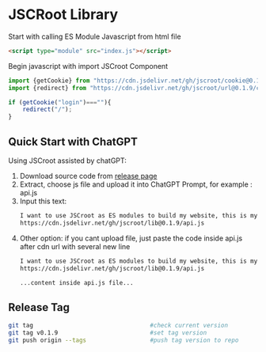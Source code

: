 # JSCRoot Library

Start with calling ES Module Javascript from html file
```html
<script type="module" src="index.js"></script>
```
Begin javascript with import JSCroot Component
```js
import {getCookie} from "https://cdn.jsdelivr.net/gh/jscroot/cookie@0.1.9/croot.js";
import {redirect} from "https://cdn.jsdelivr.net/gh/jscroot/url@0.1.9/croot.js";

if (getCookie("login")===""){
    redirect("/");
}
```

## Quick Start with ChatGPT

Using JSCroot assisted by chatGPT:
1. Download source code from [release page](https://github.com/jscroot/lib/releases)
2. Extract, choose js file and upload it into ChatGPT Prompt, for example : api.js
3. Input this text:
   ```txt
   I want to use JSCroot as ES modules to build my website, this is my library file from:
   https://cdn.jsdelivr.net/gh/jscroot/lib@0.1.9/api.js
   ```
4. Other option: if you cant upload file, just paste the code inside api.js after cdn url with several new line
   ```txt
   I want to use JSCroot as ES modules to build my website, this is my library file from:
   https://cdn.jsdelivr.net/gh/jscroot/lib@0.1.9/api.js

   ...content inside api.js file...
   ```

## Release Tag
```sh
git tag                                 #check current version
git tag v0.1.9                          #set tag version
git push origin --tags                  #push tag version to repo
```